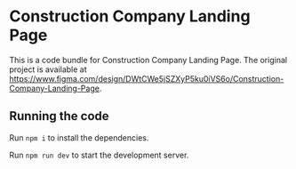 
  # Construction Company Landing Page

  This is a code bundle for Construction Company Landing Page. The original project is available at https://www.figma.com/design/DWtCWe5jSZXyP5ku0iVS6o/Construction-Company-Landing-Page.

  ## Running the code

  Run `npm i` to install the dependencies.

  Run `npm run dev` to start the development server.
  